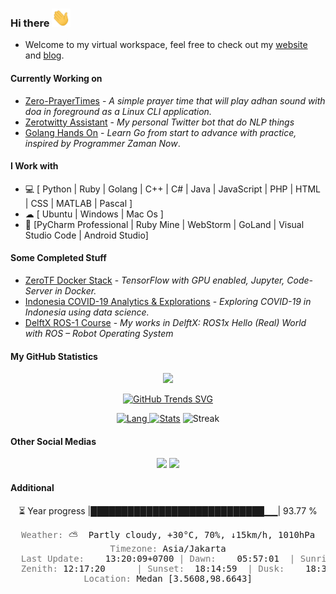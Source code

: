 ### Hi there <img src="https://raw.githubusercontent.com/noczero/noczero/master/styles/Hi.gif" width="30px">
* Welcome to my virtual workspace, feel free to check out my [website](https://satrya.zeroinside.id) and [blog](https://blog.zeroinside.id).

#### Currently Working on
* [Zero-PrayerTimes](https://github.com/noczero/Zero-PrayerTimes) - *A simple prayer time that will play adhan sound with doa in foreground as a Linux CLI application.*
* [Zerotwitty Assistant](https://github.com/noczero/Zerotwitty-Assistant) - *My personal Twitter bot that do NLP things*
* [Golang Hands On](https://github.com/noczero/Golang-Hands-On) - *Learn Go from start to advance with practice, inspired by Programmer Zaman Now*. 

#### I Work with
* 💻 [ Python | Ruby | Golang | C++ | C# | Java | JavaScript | PHP | HTML | CSS | MATLAB | Pascal ]
* ☁ [ Ubuntu | Windows | Mac Os ]
* :white_square_button: [PyCharm Professional | Ruby Mine | WebStorm | GoLand | Visual Studio Code | Android Studio]

#### Some Completed Stuff
* [ZeroTF Docker Stack](https://github.com/noczero/ZeroTF-Docker-Stack) - *TensorFlow with GPU enabled, Jupyter, Code-Server in Docker.*
* [Indonesia COVID-19 Analytics & Explorations](https://github.com/noczero/Indonesia-COVID-19-Analytics-n-Explorations) - *Exploring COVID-19 in Indonesia using data science.*
* [DelftX ROS-1 Course](https://github.com/noczero/DelftX-ROS-1-Course) - *My works in DelftX: ROS1x Hello (Real) World with ROS – Robot Operating System*


#### My GitHub Statistics
<div align="center"> 

![](https://komarev.com/ghpvc/?username=noczero&color=brightgreen)

[![GitHub Trends SVG](https://api.githubtrends.io/user/svg/noczero/langs?time_range=one_year&loc_metric=changed&compact=True&theme=bright_lights)](https://githubtrends.io)

[![Lang](https://github-readme-stats-eight-theta.vercel.app/api/top-langs/?username=noczero&layout=compact&langs_count=8&hide_border=true&theme=algolia) ![Stats](https://github-readme-stats.vercel.app/api?username=noczero&show_icons=true&hide_border=true&theme=algolia)](https://github.com/noczero) 
![Streak](https://github-readme-streak-stats.herokuapp.com/?user=noczero&count_private=true&theme=algolia&hide_border=true)

</div>

#### Other Social Medias
<p align="center">
<a href="https://linkedin.com/in/satrya-budi-pratama"><img src="https://img.shields.io/badge/-Satrya%20Budi%20Pratama-0077B5?style=flat&logo=Linkedin&logoColor=white"/></a>
<a href="mailto:satrya@zeroinside.id"><img src="https://img.shields.io/badge/-satrya@zeroinside.id-D14836?style=flat&logo=Gmail&logoColor=white"/></a>
</p>

#### Additional
<div align="center"> 
⏳ Year progress |████████████████████████████▁▁| 93.77 %
<pre>
<font color='#777777'>Weather:</font> ⛅️  Partly cloudy, +30°C, 70%, ↓15km/h, 1010hPa
<font color='#777777'>Timezone:</font> Asia/Jakarta
<font color='#777777'>  Last Update:</font>    13:20:09+0700 <font color='#777777'>|</font> <font color='#777777'>Dawn:</font>    05:57:01  <font color='#777777'>|</font> <font color='#777777'>Sunrise:</font> 06:19:53
<font color='#777777'>  Zenith:</font> 12:17:20      <font color='#777777'>|</font> <font color='#777777'>Sunset:</font>  18:14:59  <font color='#777777'>|</font> <font color='#777777'>Dusk:</font>    18:37:51
<font color='#777777'>Location:</font> Medan [3.5608,98.6643]</pre>
</div>
